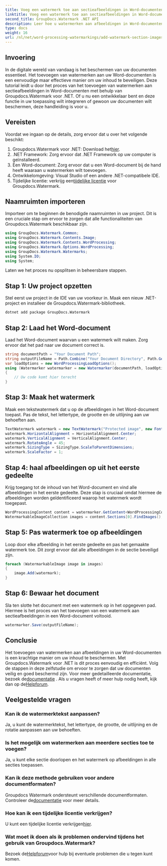 ```yaml
---
title: Voeg een watermerk toe aan sectieafbeeldingen in Word-documenten
linktitle: Voeg een watermerk toe aan sectieafbeeldingen in Word-documenten
second_title: GroupDocs.Watermark .NET API
description: Leer hoe u watermerken aan afbeeldingen in Word-documenten kunt toevoegen met behulp van Groupdocs. Volg onze gids voor veilige en professionele documentbescherming.
type: docs
weight: 16
url: /nl/net/word-processing-watermarkings/add-watermark-section-images-word-docs/
---
```

## Invoering
In de digitale wereld van vandaag is het beschermen van uw documenten essentieel. Het toevoegen van watermerken aan uw Word-documenten is een eenvoudige maar effectieve manier om uw inhoud te beveiligen. Deze tutorial leidt u door het proces van het toevoegen van watermerken aan sectieafbeeldingen in Word-documenten met behulp van Groupdocs.Watermark voor .NET. Of u nu een ontwikkelaar bent en deze functie in uw toepassing wilt integreren of gewoon uw documenten wilt beschermen, deze handleiding is voor u.
## Vereisten
Voordat we ingaan op de details, zorg ervoor dat u over het volgende beschikt:
1.  Groupdocs.Watermark voor .NET: Download het[hier](https://releases.groupdocs.com/Watermark/net/).
2. .NET Framework: Zorg ervoor dat .NET Framework op uw computer is geïnstalleerd.
3. Een Word-document: Zorg ervoor dat u een Word-document bij de hand heeft waaraan u watermerken wilt toevoegen.
4. Ontwikkelomgeving: Visual Studio of een andere .NET-compatibele IDE.
5.  Tijdelijke licentie: verkrijg een[tijdelijke licentie](https://purchase.groupdocs.com/temporary-license/) voor Groupdocs.Watermark.
## Naamruimten importeren
Importeer om te beginnen de benodigde naamruimten in uw project. Dit is een cruciale stap om ervoor te zorgen dat alle functionaliteiten van Groupdocs.Watermark beschikbaar zijn.
```csharp
using GroupDocs.Watermark.Common;
using GroupDocs.Watermark.Contents.Image;
using GroupDocs.Watermark.Contents.WordProcessing;
using GroupDocs.Watermark.Options.WordProcessing;
using GroupDocs.Watermark.Watermarks;
using System.IO;
using System;
```
Laten we het proces nu opsplitsen in beheersbare stappen.
## Stap 1: Uw project opzetten
Stel eerst uw project in de IDE van uw voorkeur in. Maak een nieuw .NET-project en installeer de Groupdocs.Watermark-bibliotheek.
```bash
dotnet add package GroupDocs.Watermark
```
## Stap 2: Laad het Word-document
Laad het Word-document waarvan u een watermerk wilt maken. Zorg ervoor dat het pad naar uw document correct is.
```csharp
string documentPath = "Your Document Path";
string outputFileName = Path.Combine("Your Document Directory", Path.GetFileName(documentPath));
var loadOptions = new WordProcessingLoadOptions();
using (Watermarker watermarker = new Watermarker(documentPath, loadOptions))
{
    // Uw code komt hier terecht
}
```
## Stap 3: Maak het watermerk
Maak een tekstwatermerk dat u op de afbeeldingen in het Word-document toepast. Pas de tekst, het lettertype, de grootte en de uitlijning aan uw behoeften aan.
```csharp
TextWatermark watermark = new TextWatermark("Protected image", new Font("Arial", 8));
watermark.HorizontalAlignment = HorizontalAlignment.Center;
watermark.VerticalAlignment = VerticalAlignment.Center;
watermark.RotateAngle = 45;
watermark.SizingType = SizingType.ScaleToParentDimensions;
watermark.ScaleFactor = 1;
```
## Stap 4: haal afbeeldingen op uit het eerste gedeelte
Krijg toegang tot de inhoud van het Word-document en vind alle afbeeldingen in het eerste gedeelte. Deze stap is cruciaal omdat hiermee de afbeeldingen worden geïdentificeerd waarop het watermerk wordt toegepast.
```csharp
WordProcessingContent content = watermarker.GetContent<WordProcessingContent>();
WatermarkableImageCollection images = content.Sections[0].FindImages();
```
## Stap 5: Pas watermerk toe op afbeeldingen
Loop door elke afbeelding in het eerste gedeelte en pas het gemaakte watermerk toe. Dit zorgt ervoor dat alle afbeeldingen in de sectie beveiligd zijn.
```csharp
foreach (WatermarkableImage image in images)
{
    image.Add(watermark);
}
```
## Stap 6: Bewaar het document
Sla ten slotte het document met een watermerk op in het opgegeven pad. Hiermee is het proces van het toevoegen van een watermerk aan sectieafbeeldingen in een Word-document voltooid.
```csharp
watermarker.Save(outputFileName);
```
## Conclusie
Het toevoegen van watermerken aan afbeeldingen in uw Word-documenten is een krachtige manier om uw inhoud te beschermen. Met Groupdocs.Watermark voor .NET is dit proces eenvoudig en efficiënt. Volg de stappen in deze zelfstudie om ervoor te zorgen dat uw documenten veilig en goed beschermd zijn.
 Voor meer gedetailleerde documentatie, bezoek de[documentatie](https://reference.groupdocs.com/Watermark/net/) . Als u vragen heeft of meer hulp nodig heeft, kijk dan op de[Helpforum](https://forum.groupdocs.com/c/watermark/19).
## Veelgestelde vragen
### Kan ik de watermerktekst aanpassen?
Ja, u kunt de watermerktekst, het lettertype, de grootte, de uitlijning en de rotatie aanpassen aan uw behoeften.
### Is het mogelijk om watermerken aan meerdere secties toe te voegen?
Ja, u kunt elke sectie doorlopen en het watermerk op afbeeldingen in alle secties toepassen.
### Kan ik deze methode gebruiken voor andere documentformaten?
 Groupdocs Watermark ondersteunt verschillende documentformaten. Controleer de[documentatie](https://reference.groupdocs.com/Watermark/net/) voor meer details.
### Hoe kan ik een tijdelijke licentie verkrijgen?
 U kunt een tijdelijke licentie verkrijgen[hier](https://purchase.groupdocs.com/temporary-license/).
### Wat moet ik doen als ik problemen ondervind tijdens het gebruik van Groupdocs.Watermark?
 Bezoek de[Helpforum](https://forum.groupdocs.com/c/watermark/19)voor hulp bij eventuele problemen die u tegen kunt komen.